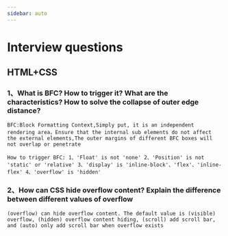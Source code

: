```yaml
---
sidebar: auto
---
```



# Interview questions

## HTML+CSS

### 1、What is BFC? How to trigger it? What are the characteristics? How to solve the collapse of outer edge distance?

```text
BFC:Block Formatting Context,Simply put, it is an independent rendering area，Ensure that the internal sub elements do not affect the external elements,The outer margins of different BFC boxes will not overlap or penetrate

How to trigger BFC: 1、'Float' is not 'none' 2、'Position' is not 'static' or 'relative' 3、'display' is 'inline-block'、'flex'、'inline-flex' 4、'overflow' is 'hidden'

```



### 2、How can CSS hide overflow content? Explain the difference between different values of overflow

```text
(overflow) can hide overflow content. The default value is (visible) overflow, (hidden) overflow content hiding, (scroll) add scroll bar, and (auto) only add scroll bar when overflow exists
```
